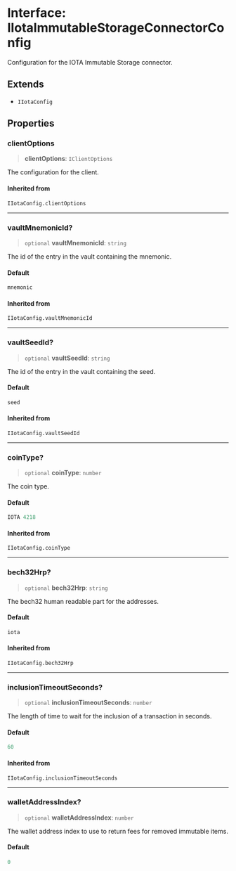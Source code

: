 # Interface: IIotaImmutableStorageConnectorConfig

Configuration for the IOTA Immutable Storage connector.

## Extends

- `IIotaConfig`

## Properties

### clientOptions

> **clientOptions**: `IClientOptions`

The configuration for the client.

#### Inherited from

`IIotaConfig.clientOptions`

***

### vaultMnemonicId?

> `optional` **vaultMnemonicId**: `string`

The id of the entry in the vault containing the mnemonic.

#### Default

```ts
mnemonic
```

#### Inherited from

`IIotaConfig.vaultMnemonicId`

***

### vaultSeedId?

> `optional` **vaultSeedId**: `string`

The id of the entry in the vault containing the seed.

#### Default

```ts
seed
```

#### Inherited from

`IIotaConfig.vaultSeedId`

***

### coinType?

> `optional` **coinType**: `number`

The coin type.

#### Default

```ts
IOTA 4218
```

#### Inherited from

`IIotaConfig.coinType`

***

### bech32Hrp?

> `optional` **bech32Hrp**: `string`

The bech32 human readable part for the addresses.

#### Default

```ts
iota
```

#### Inherited from

`IIotaConfig.bech32Hrp`

***

### inclusionTimeoutSeconds?

> `optional` **inclusionTimeoutSeconds**: `number`

The length of time to wait for the inclusion of a transaction in seconds.

#### Default

```ts
60
```

#### Inherited from

`IIotaConfig.inclusionTimeoutSeconds`

***

### walletAddressIndex?

> `optional` **walletAddressIndex**: `number`

The wallet address index to use to return fees for removed immutable items.

#### Default

```ts
0
```

